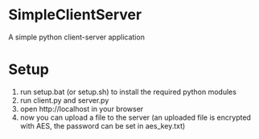 # SimpleClientServer
A simple python client-server application

# Setup
1) run setup.bat (or setup.sh) to install the required python modules
2) run client.py and server.py
3) open http://localhost in your browser
4) now you can upload a file to the server (an uploaded file is encrypted with AES, the password can be set in aes_key.txt)
